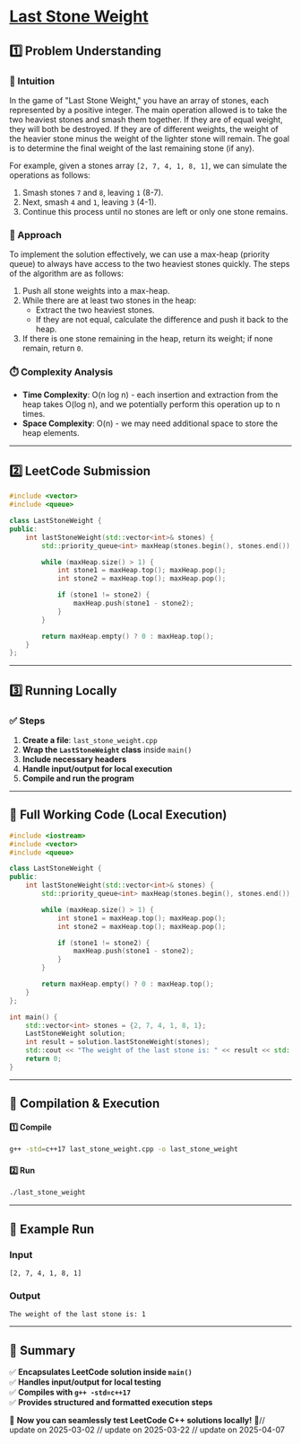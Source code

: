 # **[Last Stone Weight](https://leetcode.com/problems/last-stone-weight/description/)**  

## **1️⃣ Problem Understanding**  
### **📌 Intuition**  
In the game of "Last Stone Weight," you have an array of stones, each represented by a positive integer. The main operation allowed is to take the two heaviest stones and smash them together. If they are of equal weight, they will both be destroyed. If they are of different weights, the weight of the heavier stone minus the weight of the lighter stone will remain. The goal is to determine the final weight of the last remaining stone (if any).

For example, given a stones array `[2, 7, 4, 1, 8, 1]`, we can simulate the operations as follows:
1. Smash stones `7` and `8`, leaving `1` (8-7).
2. Next, smash `4` and `1`, leaving `3` (4-1).
3. Continue this process until no stones are left or only one stone remains.

### **🚀 Approach**  
To implement the solution effectively, we can use a max-heap (priority queue) to always have access to the two heaviest stones quickly. The steps of the algorithm are as follows:
1. Push all stone weights into a max-heap.
2. While there are at least two stones in the heap:
   - Extract the two heaviest stones.
   - If they are not equal, calculate the difference and push it back to the heap.
3. If there is one stone remaining in the heap, return its weight; if none remain, return `0`.

### **⏱️ Complexity Analysis**  
- **Time Complexity**: O(n log n) - each insertion and extraction from the heap takes O(log n), and we potentially perform this operation up to n times.
- **Space Complexity**: O(n) - we may need additional space to store the heap elements.

---  

## **2️⃣ LeetCode Submission**  
```cpp
#include <vector>
#include <queue>

class LastStoneWeight {
public:
    int lastStoneWeight(std::vector<int>& stones) {
        std::priority_queue<int> maxHeap(stones.begin(), stones.end());

        while (maxHeap.size() > 1) {
            int stone1 = maxHeap.top(); maxHeap.pop();
            int stone2 = maxHeap.top(); maxHeap.pop();

            if (stone1 != stone2) {
                maxHeap.push(stone1 - stone2);
            }
        }

        return maxHeap.empty() ? 0 : maxHeap.top();
    }
};  
```  

---  

## **3️⃣ Running Locally**  
### **✅ Steps**  
1. **Create a file**: `last_stone_weight.cpp`  
2. **Wrap the `LastStoneWeight` class** inside `main()`  
3. **Include necessary headers**  
4. **Handle input/output for local execution**  
5. **Compile and run the program**  

---  

## **📝 Full Working Code (Local Execution)**  
```cpp
#include <iostream>
#include <vector>
#include <queue>

class LastStoneWeight {
public:
    int lastStoneWeight(std::vector<int>& stones) {
        std::priority_queue<int> maxHeap(stones.begin(), stones.end());

        while (maxHeap.size() > 1) {
            int stone1 = maxHeap.top(); maxHeap.pop();
            int stone2 = maxHeap.top(); maxHeap.pop();

            if (stone1 != stone2) {
                maxHeap.push(stone1 - stone2);
            }
        }

        return maxHeap.empty() ? 0 : maxHeap.top();
    }
};

int main() {
    std::vector<int> stones = {2, 7, 4, 1, 8, 1};
    LastStoneWeight solution;
    int result = solution.lastStoneWeight(stones);
    std::cout << "The weight of the last stone is: " << result << std::endl;
    return 0;
}
```  

---  

## **🔧 Compilation & Execution**  
#### **1️⃣ Compile**  
```bash
g++ -std=c++17 last_stone_weight.cpp -o last_stone_weight
```  

#### **2️⃣ Run**  
```bash
./last_stone_weight
```  

---  

## **🎯 Example Run**  
### **Input**  
```
[2, 7, 4, 1, 8, 1]
```  
### **Output**  
```
The weight of the last stone is: 1
```  

---  

## **📌 Summary**  
✅ **Encapsulates LeetCode solution inside `main()`**  
✅ **Handles input/output for local testing**  
✅ **Compiles with `g++ -std=c++17`**  
✅ **Provides structured and formatted execution steps**  

🚀 **Now you can seamlessly test LeetCode C++ solutions locally!** 🚀// update on 2025-03-02
// update on 2025-03-22
// update on 2025-04-07
